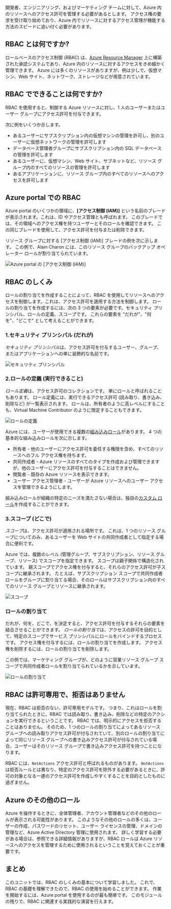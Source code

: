 開発者、エンジニアリング、およびマーケティング チームに対して、Azure 内のリソースへのアクセス許可を管理する必要があるとします。 アクセス権の要求を受け取り始めており、Azure 内でリソースに対するアクセス管理が機能する方法のスピードに追い付く必要があります。

## <a name="what-is-rbac"></a>RBAC とは何ですか?

ロールベースのアクセス制御 (RBAC) は、[Azure Resource Manager](/azure/azure-resource-manager/resource-group-overview) 上に構築された承認システムであり、Azure 内のリソースに対するアクセスをきめ細かく管理できます。 Azure には多くのリソースがありますが、例は少しで、仮想マシン、Web サイト、ネットワーク、ストレージなどが用意されています。

## <a name="what-can-i-do-with-rbac"></a>RBAC でできることは何ですか?

RBAC を使用すると、制御する Azure リソースに対し、1 人のユーザーまたはユーザー グループにアクセス許可を付与できます。

次に例をいくつか示します。
- あるユーザーにサブスクリプション内の仮想マシンの管理を許可し、別のユーザーに仮想ネットワークの管理を許可します
- データベース管理者グループにサブスクリプション内の SQL データベースの管理を許可します
- あるユーザーに、仮想マシン、Web サイト、サブネットなど、リソース グループ内のすべてのリソースの管理を許可します
- あるアプリケーションに、リソース グループ内のすべてのリソースへのアクセスを許可します

## <a name="rbac-in-the-azure-portal"></a>Azure portal での RBAC

Azure portal のいくつかの領域に、**[アクセス制御 (IAM)]** という名前のブレードが表示されます。これは、ID やアクセス管理とも呼ばれます。 このブレードでは、その領域へのアクセス権を持つユーザーとそのロールを確認できます。 この同じブレードを使用して、アクセス許可を付与または削除できます。

リソース グループに対する [アクセス制御 (IAM)] ブレードの例を次に示します。 この例で、Alain Charon には、このリソース グループのバックアップ オペレーター ロールが割り当てられています。

![Azure portal の [アクセス制御 (IAM)]](../media-draft/2-resource-group-access-control.png)

## <a name="how-does-rbac-work"></a>RBAC のしくみ

ロールの割り当てを作成することによって、RBAC を使用してリソースへのアクセスを制御します。これは、アクセス許可を適用する方法を制御します。 ロールの割り当てを作成するには、次の 3 つの要素が必要です。セキュリティ プリンシパル、ロールの定義、スコープです。 これらの要素を "だれが"、"何を"、"どこで" として考えることができます。

### <a name="1-security-principal-who"></a>1.セキュリティ プリンシパル (だれが)

*セキュリティ プリンシパル*は、アクセス許可を付与するユーザー、グループ、またはアプリケーションへの単に装飾的な名前です。

![セキュリティ プリンシパル](../media-draft/2-rbac-security-principal.png)

### <a name="2-role-definition-what-you-can-do"></a>2.ロールの定義 (実行できること)

*ロール定義*は、アクセス許可のコレクションです。 単にロールと呼ばれることもあります。 ロール定義には、実行できるアクセス許可 (読み取り、書き込み、削除など) が一覧表示されます。 ロールは、所有者のように高レベルにすることも、Virtual Machine Contributor のように限定することもできます。

![ロールの定義](../media-draft/2-rbac-role-definition.png)

Azure には、ユーザーが使用できる複数の[組み込みロール](/azure/role-based-access-control/built-in-roles)があります。 4 つの基本的な組み込みロールを次に示します。

- 所有者 - 他のユーザーにアクセス許可を委任する権限を含め、すべてのリソースへのフル アクセス権を持ちます。
- 共同作成者 - Azure リソースのすべてのタイプを作成および管理できますが、他のユーザーにアクセス許可を付与することはできません。
- 閲覧者 - 既存の Azure リソースを表示できます。
- ユーザー アクセス管理者 - ユーザーが Azure リソースへのユーザー アクセスを管理できるようにします。

組み込みロールが組織の特定のニーズを満たさない場合は、独自の[カスタム ロール](/azure/role-based-access-control/custom-roles)を作成することができます。

### <a name="3-scope-where"></a>3.スコープ (どこで)

*スコープ*は、アクセス許可が適用される場所です。 これは、1 つのリソース グループについてのみ、あるユーザーを Web サイトの共同作成者として指定する場合に便利です。

Azure では、複数のレベル (管理グループ、サブスクリプション、リソース グループ、リソース) でスコープを指定できます。 スコープは親子関係で構造化されています。 親スコープでアクセス権を付与すると、それらのアクセス許可が子スコープに継承されます。 たとえば、サブスクリプション スコープで共同作成者ロールをグループに割り当てる場合、そのロールはサブスクリプション内のすべてのリソース グループとリソースに継承されます。

![スコープ](../media-draft/2-rbac-scope.png)

### <a name="role-assignment"></a>ロールの割り当て

だれが、何を、どこで、を決定すると、アクセス許可を付与するそれらの要素を結合させることができます。 *ロールの割り当て*は、アクセスの許可を目的として、特定のスコープでサービス プリンシパルにロールをバインドするプロセスです。 アクセス権を付与するには、ロールの割り当てを作成します。 アクセス権を削除するには、ロールの割り当てを削除します。

この例では、マーケティング グループが、どのように営業リソース グループ スコープで共同作成者ロールを割り当てられているかを示しています。

![ロールの割り当て](../media-draft/2-rbac-overview.png)

## <a name="rbac-is-allow-only-with-no-deny"></a>RBAC は許可専用で、拒否はありません

現在、RBAC は拒否のない、許可専用モデルです。 つまり、これはロールを割り当てられたときに、RBAC では読み取り、書き込み、削除などの特定のアクションを実行できるということです。 RBAC では、明示的にアクセスを拒否することはありません。 そのため、1 つのロールの割り当てによってあるリソース グループへの読み取りアクセス許可が付与されていて、別のロールの割り当てによって同じリソース グループへの書き込みアクセス許可が付与されている場合、ユーザーはそのリソース グループで書き込みアクセス許可を持つことになります。

RBAC には、`NotActions` アクセス許可と呼ばれるものがあります。 `NotActions` は拒否ルールとは異なり、特定のアクセス許可を除外する必要があるときに、許可の対象となる一連のアクセス許可を作成しやすくすることを目的としたものに過ぎません。

## <a name="other-roles-in-azure"></a>Azure のその他のロール

Azure を操作するときに、全体管理者、アカウント管理者などのその他のロールが表示される可能性があります。 このようなその他のロールの多くは、ユーザーの作成、パスワードのリセット、ユーザー ライセンスの管理、ドメインの管理など、Azure Active Directory 管理に使用されます。 詳しく学習する必要がある場合は、参照できる詳細情報がありますが、RBAC ロールは Azure リソースへのアクセスを管理するために使用されるということを覚えておくことが重要です。

## <a name="summary"></a>まとめ

このユニットでは、RBAC のしくみの基本について学習しました。 これで、RBAC の基礎を理解できたので、RBAC の使用を始めることができます。 作業を開始するには、Azure portal を使用するのが最も簡単です。 このモジュールの残りで、RBAC に関連する実践的な演習を行えます。
